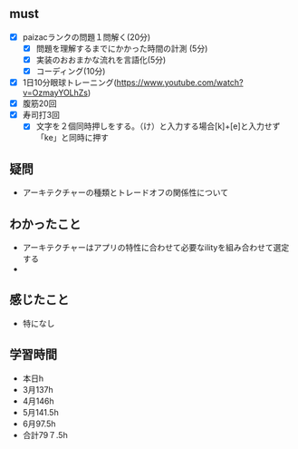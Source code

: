 

## must
- [x] paizacランクの問題１問解く(20分)
  - [x] 問題を理解するまでにかかった時間の計測 (5分)
  - [x] 実装のおおまかな流れを言語化(5分)
  - [x] コーディング(10分)
- [x] 1日10分眼球トレーニング(https://www.youtube.com/watch?v=OzmayYOLhZs)
- [x] 腹筋20回
- [x] 寿司打3回
  - [x] 文字を２個同時押しをする。（け）と入力する場合[k]+[e]と入力せず「ke」と同時に押す

## 疑問
- アーキテクチャーの種類とトレードオフの関係性について


## わかったこと
- アーキテクチャーはアプリの特性に合わせて必要なilityを組み合わせて選定する
- 
## 感じたこと
- 特になし

## 学習時間
  - 本日h
  - 3月137h
  - 4月146h
  - 5月141.5h
  - 6月97.5h　
  - 合計79７.5h
    


